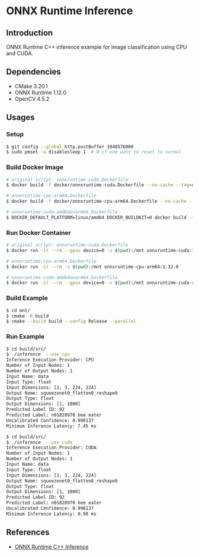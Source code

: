 # ONNX Runtime Inference

## Introduction

ONNX Runtime C++ inference example for image classification using CPU and CUDA.

## Dependencies

* CMake 3.20.1
* ONNX Runtime 1.12.0
* OpenCV 4.5.2

## Usages

### Setup
```bash
$ git config --global http.postBuffer 1048576000
$ sudo pmset -a disablesleep 1  # 0 if one want to reset to normal
```


### Build Docker Image

```bash
# original script: onnxruntime-cuda.Dockerfile
$ docker build -f docker/onnxruntime-cuda.Dockerfile --no-cache --tag=onnxruntime-cuda:1.12.0 .

# onnxruntime-cpu-arm64.Dockerfile
$ docker build -f docker/onnxruntime-cpu-arm64.Dockerfile --no-cache --tag=onnxruntime-cpu-arm64:1.12.0 .

# onnxruntime-cuda-amd64onarm64.Dockerfile
$ DOCKER_DEFAULT_PLATFORM=linux/amd64 DOCKER_BUILDKIT=0 docker build -f docker/onnxruntime-cuda-amd64onarm64.Dockerfile --no-cache --platform linux/amd64 --tag=onnxruntime-cuda-amd64onarm64:1.12.0 .
```

### Run Docker Container

```bash
# original script: onnxruntime-cuda.Dockerfile
$ docker run -it --rm --gpus device=0 -v $(pwd):/mnt onnxruntime-cuda:1.12.0

# onnxruntime-cpu-arm64.Dockerfile
$ docker run -it --rm -v $(pwd):/mnt onnxruntime-cpu-arm64:1.12.0

# onnxruntime-cuda-amd64onarm64.Dockerfile
$ docker run -it --rm --gpus device=0 -v $(pwd):/mnt onnxruntime-cuda-amd64onarm64:1.12.0
```

### Build Example

```bash
$ cd mnt/
$ cmake -B build
$ cmake --build build --config Release --parallel
```

### Run Example

```bash
$ cd build/src/
$ ./inference  --use_cpu
Inference Execution Provider: CPU
Number of Input Nodes: 1
Number of Output Nodes: 1
Input Name: data
Input Type: float
Input Dimensions: [1, 3, 224, 224]
Output Name: squeezenet0_flatten0_reshape0
Output Type: float
Output Dimensions: [1, 1000]
Predicted Label ID: 92
Predicted Label: n01828970 bee eater
Uncalibrated Confidence: 0.996137
Minimum Inference Latency: 7.45 ms
```

```bash
$ cd build/src/
$ ./inference  --use_cuda
Inference Execution Provider: CUDA
Number of Input Nodes: 1
Number of Output Nodes: 1
Input Name: data
Input Type: float
Input Dimensions: [1, 3, 224, 224]
Output Name: squeezenet0_flatten0_reshape0
Output Type: float
Output Dimensions: [1, 1000]
Predicted Label ID: 92
Predicted Label: n01828970 bee eater
Uncalibrated Confidence: 0.996137
Minimum Inference Latency: 0.98 ms
```

## References

* [ONNX Runtime C++ Inference](https://leimao.github.io/blog/ONNX-Runtime-CPP-Inference/)
